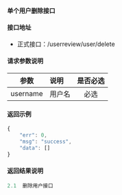 #### 单个用户删除接口

#### 接口地址
  * 正式接口：/userreview/user/delete

#### 请求参数说明
|  参数         |说明          |是否必选|
| ------------- |:-------------|:-----:|
| username      | 用户名 |必选    |

#### 返回示例
```javascript
{
    "err": 0,
    "msg": "success",
    "data": []
}
```

#### 返回结果说明
```javascript
2.1	 删除用户接口
```